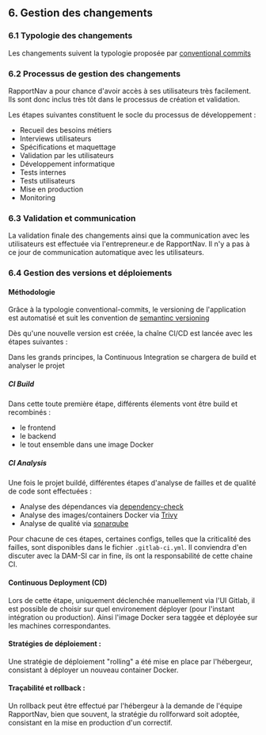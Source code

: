 ## 6. Gestion des changements

### 6.1 Typologie des changements

Les changements suivent la typologie proposée par [conventional commits](https://www.conventionalcommits.org/en/v1.0.0/)

### 6.2 Processus de gestion des changements
RapportNav a pour chance d'avoir accès à ses utilisateurs très facilement. Ils sont donc inclus très tôt dans le processus de création et validation.

Les étapes suivantes constituent le socle du processus de développement :
- Recueil des besoins métiers
- Interviews utilisateurs
- Spécifications et maquettage
- Validation par les utilisateurs
- Développement informatique
- Tests internes
- Tests utilisateurs
- Mise en production
- Monitoring

### 6.3 Validation et communication

La validation finale des changements ainsi que la communication avec les utilisateurs est effectuée via l'entrepreneur.e de RapportNav.
Il n'y a pas à ce jour de communication automatique avec les utilisateurs.

### 6.4 Gestion des versions et déploiements

#### Méthodologie 

Grâce à la typologie conventional-commits, le versioning de l'application est automatisé et suit les convention de [semantinc versioning](https://semver.org/)

Dès qu'une nouvelle version est créée, la chaîne CI/CD est lancée avec les étapes suivantes :

Dans les grands principes, la Continuous Integration se chargera de build et analyser le projet

##### CI Build

Dans cette toute première étape, différents élements vont être build et recombinés :
- le frontend
- le backend
- le tout ensemble dans une image Docker

##### CI Analysis

Une fois le projet buildé, différentes étapes d'analyse de failles et de qualité de code sont effectuées :
- Analyse des dépendances via [dependency-check](https://owasp.org/www-project-dependency-check/)
- Analyse des images/containers Docker via [Trivy](https://trivy.dev/latest/)
- Analyse de qualité via [sonarqube](https://github.com/SonarSource/sonarqube)

Pour chacune de ces étapes, certaines configs, telles que la criticalité des failles, sont disponibles dans le fichier `.gitlab-ci.yml`.
Il conviendra d'en discuter avec la DAM-SI car in fine, ils ont la responsabilité de cette chaine CI.


#### Continuous Deployment (CD)

Lors de cette étape, uniquement déclenchée manuellement via l'UI Gitlab, il est possible de choisir sur quel environement déployer (pour l'instant intégration ou production).
Ainsi l'image Docker sera taggée et déployée sur les machines correspondantes.


#### Stratégies de déploiement :

Une stratégie de déploiement "rolling" a été mise en place par l'hébergeur, consistant à déployer un nouveau container Docker.

#### Traçabilité et rollback :

Un rollback peut être effectué par l'hébergeur à la demande de l'équipe RapportNav, bien que souvent, la stratégie du rollforward soit adoptée,
consistant en la mise en production d'un correctif.

